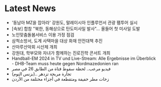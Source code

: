 # Latest News
-  '동남아 MZ을 잡아라' 강원도, 말레이시아 인플루언서 관광 팸투어 실시
-  [속보] 합참 "북한, 동해상으로 탄도미사일 발사"… 올들어 첫 미사일 도발
-  노인맞춤돌봄서비스 이용 가정 점검
-  삼척소방서, 도계 사택마을 대상 화재 안전대책 추진
-  산마루산악회 시산제 개최
-  강원대, 학부모와 자녀가 함께하는 진로진학 콘서트 개최
-  Handball-EM 2024 in TV und Live-Stream: Alle Ergebnisse im Überblick - DHB-Team muss heute gegen Nordmazedonien ran
-  فيديو مرعب.. لحظة سقوط فتاة من الطابق 26 في مصر
-  (بزنس النوم).. تجارة مربحة تزدهر
-  زخات مطر خفيفة ومتقطعة في أجزاء مختلفة من الأردن
